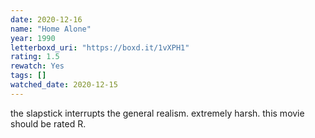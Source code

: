 ```yaml
---
date: 2020-12-16
name: "Home Alone"
year: 1990
letterboxd_uri: "https://boxd.it/1vXPH1"
rating: 1.5
rewatch: Yes
tags: []
watched_date: 2020-12-15
---
```


the slapstick interrupts the general realism. extremely harsh. this movie should be rated R.
